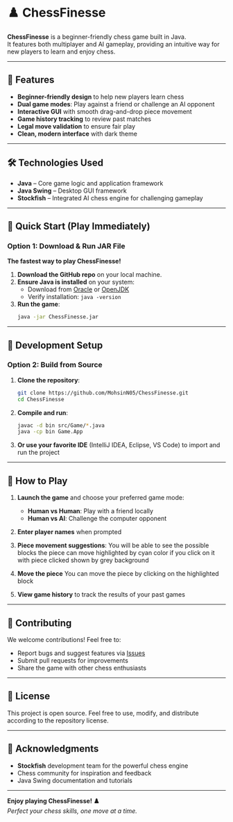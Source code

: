 # ♟️ ChessFinesse

**ChessFinesse** is a beginner-friendly chess game built in Java.  
It features both multiplayer and AI gameplay, providing an intuitive way for new players to learn and enjoy chess.  

---

## 🌟 Features
- **Beginner-friendly design** to help new players learn chess
- **Dual game modes**: Play against a friend or challenge an AI opponent
- **Interactive GUI** with smooth drag-and-drop piece movement
- **Game history tracking** to review past matches
- **Legal move validation** to ensure fair play
- **Clean, modern interface** with dark theme

---

## 🛠️ Technologies Used
- **Java** – Core game logic and application framework
- **Java Swing** – Desktop GUI framework
- **Stockfish** – Integrated AI chess engine for challenging gameplay

---

## 🚀 Quick Start (Play Immediately)

### Option 1: Download & Run JAR File
**The fastest way to play ChessFinesse!**

1. **Download the GitHub repo** on your local machine.
2. **Ensure Java is installed** on your system:
   - Download from [Oracle](https://www.oracle.com/java/technologies/downloads/) or [OpenJDK](https://openjdk.org/)
   - Verify installation: `java -version`
3. **Run the game**:
   ```bash
   java -jar ChessFinesse.jar
   ```

---

## 🔧 Development Setup

### Option 2: Build from Source
1. **Clone the repository**:
   ```bash
   git clone https://github.com/MohsinN05/ChessFinesse.git
   cd ChessFinesse
   ```

2. **Compile and run**:
   ```bash
   javac -d bin src/Game/*.java
   java -cp bin Game.App
   ```

3. **Or use your favorite IDE** (IntelliJ IDEA, Eclipse, VS Code) to import and run the project

---

## 🎯 How to Play

1. **Launch the game** and choose your preferred game mode:
   - **Human vs Human**: Play with a friend locally
   - **Human vs AI**: Challenge the computer opponent

2. **Enter player names** when prompted

3. **Piece movement suggestions**: You will be able to see the possible blocks the piece can move highlighted by cyan color if you click on it with piece clicked shown by grey background

4. **Move the piece** You can move the piece by clicking on the highlighted block

4. **View game history** to track the results of your past games

---


## 🤝 Contributing

We welcome contributions! Feel free to:
- Report bugs and suggest features via [Issues](https://github.com/MohsinN05/ChessFinesse/issues)
- Submit pull requests for improvements
- Share the game with other chess enthusiasts

---

## 📄 License

This project is open source. Feel free to use, modify, and distribute according to the repository license.

---

## 🙏 Acknowledgments

- **Stockfish** development team for the powerful chess engine
- Chess community for inspiration and feedback
- Java Swing documentation and tutorials

---

**Enjoy playing ChessFinesse! ♟️**  
*Perfect your chess skills, one move at a time.*